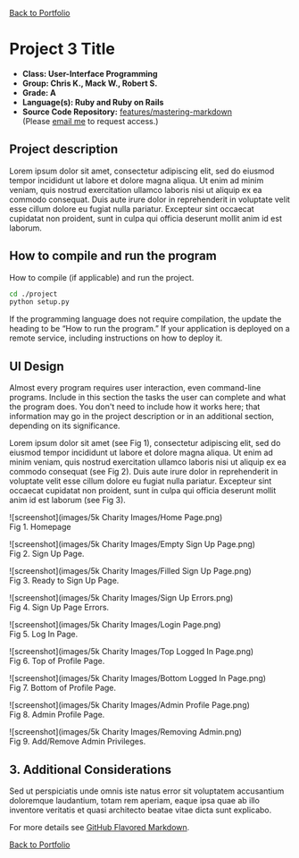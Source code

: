 [Back to Portfolio](./)

Project 3 Title
===============

-   **Class: User-Interface Programming**
-   **Group: Chris K., Mack W., Robert S.** 
-   **Grade: A** 
-   **Language(s): Ruby and Ruby on Rails** 
-   **Source Code Repository:** [features/mastering-markdown](https://guides.github.com/features/mastering-markdown/)  
    (Please [email me](mailto:example@csustudent.net?subject=GitHub%20Access) to request access.)

## Project description

Lorem ipsum dolor sit amet, consectetur adipiscing elit, sed do eiusmod tempor incididunt ut labore et dolore magna aliqua. Ut enim ad minim veniam, quis nostrud exercitation ullamco laboris nisi ut aliquip ex ea commodo consequat. Duis aute irure dolor in reprehenderit in voluptate velit esse cillum dolore eu fugiat nulla pariatur. Excepteur sint occaecat cupidatat non proident, sunt in culpa qui officia deserunt mollit anim id est laborum.

## How to compile and run the program

How to compile (if applicable) and run the project.

```bash
cd ./project
python setup.py
```

If the programming language does not require compilation, the update the heading to be “How to run the program.” If your application is deployed on a remote service, including instructions on how to deploy it.

## UI Design

Almost every program requires user interaction, even command-line programs. Include in this section the tasks the user can complete and what the program does. You don't need to include how it works here; that information may go in the project description or in an additional section, depending on its significance.

Lorem ipsum dolor sit amet (see Fig 1), consectetur adipiscing elit, sed do eiusmod tempor incididunt ut labore et dolore magna aliqua. Ut enim ad minim veniam, quis nostrud exercitation ullamco laboris nisi ut aliquip ex ea commodo consequat (see Fig 2). Duis aute irure dolor in reprehenderit in voluptate velit esse cillum dolore eu fugiat nulla pariatur. Excepteur sint occaecat cupidatat non proident, sunt in culpa qui officia deserunt mollit anim id est laborum (see Fig 3).

![screenshot](images/5k Charity Images/Home Page.png)  
Fig 1. Homepage

![screenshot](images/5k Charity Images/Empty Sign Up Page.png)  
Fig 2. Sign Up Page.

![screenshot](images/5k Charity Images/Filled Sign Up Page.png)  
Fig 3. Ready to Sign Up Page.

![screenshot](images/5k Charity Images/Sign Up Errors.png)  
Fig 4. Sign Up Page Errors.

![screenshot](images/5k Charity Images/Login Page.png)  
Fig 5. Log In Page.

![screenshot](images/5k Charity Images/Top Logged In Page.png)  
Fig 6. Top of Profile Page.

![screenshot](images/5k Charity Images/Bottom Logged In Page.png)  
Fig 7. Bottom of Profile Page.

![screenshot](images/5k Charity Images/Admin Profile Page.png)  
Fig 8. Admin Profile Page.

![screenshot](images/5k Charity Images/Removing Admin.png)  
Fig 9. Add/Remove Admin Privileges.

## 3. Additional Considerations

Sed ut perspiciatis unde omnis iste natus error sit voluptatem accusantium doloremque laudantium, totam rem aperiam, eaque ipsa quae ab illo inventore veritatis et quasi architecto beatae vitae dicta sunt explicabo. 

For more details see [GitHub Flavored Markdown](https://guides.github.com/features/mastering-markdown/).

[Back to Portfolio](./)